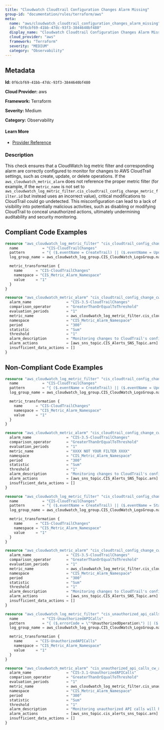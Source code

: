 ```yaml
---
title: "Cloudwatch Cloudtrail Configuration Changes Alarm Missing"
group-id: "documentation/rules/terraform/aws"
meta:
  name: "aws/cloudwatch_cloudtrail_configuration_changes_alarm_missing"
  id: "0f6cbf69-41bb-47dc-93f3-3844640bf480"
  display_name: "Cloudwatch Cloudtrail Configuration Changes Alarm Missing"
  cloud_provider: "aws"
  framework: "Terraform"
  severity: "MEDIUM"
  category: "Observability"
---
```

## Metadata

**Id:** `0f6cbf69-41bb-47dc-93f3-3844640bf480`

**Cloud Provider:** aws

**Framework:** Terraform

**Severity:** Medium

**Category:** Observability

#### Learn More

 - [Provider Reference](https://registry.terraform.io/providers/hashicorp/aws/latest/docs/resources/cloudwatch_log_metric_filter#pattern)

### Description

 This check ensures that a CloudWatch log metric filter and corresponding alarm are correctly configured to monitor for changes to AWS CloudTrail settings, such as create, update, or delete operations. If the `aws_cloudwatch_metric_alarm` does not reference the proper metric filter (for example, if the `metric_name` is not set to `aws_cloudwatch_log_metric_filter.cis_cloudtrail_config_change_metric_filter.id` but instead uses an incorrect value), critical modifications to CloudTrail could go undetected. This misconfiguration can lead to a lack of visibility into potentially malicious activities, such as disabling or modifying CloudTrail to conceal unauthorized actions, ultimately undermining auditability and security monitoring.


## Compliant Code Examples
```terraform
resource "aws_cloudwatch_log_metric_filter" "cis_cloudtrail_config_change_metric_filter" {
  name           = "CIS-CloudTrailChanges"
  pattern        = "{ ($.eventName = CreateTrail) || ($.eventName = UpdateTrail) || ($.eventName = DeleteTrail) || ($.eventName = StartLogging) || ($.eventName = StopLogging) }"
  log_group_name = aws_cloudwatch_log_group.CIS_CloudWatch_LogsGroup.name

  metric_transformation {
    name      = "CIS-CloudTrailChanges"
    namespace = "CIS_Metric_Alarm_Namespace"
    value     = "1"
  }
}

resource "aws_cloudwatch_metric_alarm" "cis_cloudtrail_config_change_cw_alarm" {
  alarm_name                = "CIS-3.5-CloudTrailChanges"
  comparison_operator       = "GreaterThanOrEqualToThreshold"
  evaluation_periods        = "1"
  metric_name               = aws_cloudwatch_log_metric_filter.cis_cloudtrail_config_change_metric_filter.id
  namespace                 = "CIS_Metric_Alarm_Namespace"
  period                    = "300"
  statistic                 = "Sum"
  threshold                 = "1"
  alarm_description         = "Monitoring changes to CloudTrail's configuration will help ensure sustained visibility to activities performed in the AWS account."
  alarm_actions             = [aws_sns_topic.CIS_Alerts_SNS_Topic.arn]
  insufficient_data_actions = []
}

```
## Non-Compliant Code Examples
```terraform
resource "aws_cloudwatch_log_metric_filter" "cis_cloudtrail_config_change_metric_filter" {
  name           = "CIS-CloudTrailChanges"
  pattern        = "{ ($.eventName = CreateTrail) || ($.eventName = UpdateTrail) || ($.eventName = DeleteTrail) || ($.eventName = StartLogging) || ($.eventName = StopLogging) }"
  log_group_name = aws_cloudwatch_log_group.CIS_CloudWatch_LogsGroup.name

  metric_transformation {
    name      = "CIS-CloudTrailChanges"
    namespace = "CIS_Metric_Alarm_Namespace"
    value     = "1"
  }
}

resource "aws_cloudwatch_metric_alarm" "cis_cloudtrail_config_change_cw_alarm" {
  alarm_name                = "CIS-3.5-CloudTrailChanges"
  comparison_operator       = "GreaterThanOrEqualToThreshold"
  evaluation_periods        = "1"
  metric_name               = "XXXX NOT YOUR FILTER XXXX"
  namespace                 = "CIS_Metric_Alarm_Namespace"
  period                    = "300"
  statistic                 = "Sum"
  threshold                 = "1"
  alarm_description         = "Monitoring changes to CloudTrail's configuration will help ensure sustained visibility to activities performed in the AWS account."
  alarm_actions             = [aws_sns_topic.CIS_Alerts_SNS_Topic.arn]
  insufficient_data_actions = []
}

```

```terraform
resource "aws_cloudwatch_log_metric_filter" "cis_cloudtrail_config_change_metric_filter" {
  name           = "CIS-CloudTrailChanges"
  pattern        = "{ ($.eventName = CreateTrail) || ($.eventName = StartLogging) || ($.eventName = StopLogging) }"
  log_group_name = aws_cloudwatch_log_group.CIS_CloudWatch_LogsGroup.name

  metric_transformation {
    name      = "CIS-CloudTrailChanges"
    namespace = "CIS_Metric_Alarm_Namespace"
    value     = "1"
  }
}

resource "aws_cloudwatch_metric_alarm" "cis_cloudtrail_config_change_cw_alarm" {
  alarm_name                = "CIS-3.5-CloudTrailChanges"
  comparison_operator       = "GreaterThanOrEqualToThreshold"
  evaluation_periods        = "1"
  metric_name               = aws_cloudwatch_log_metric_filter.cis_cloudtrail_config_change_metric_filter.id
  namespace                 = "CIS_Metric_Alarm_Namespace"
  period                    = "300"
  statistic                 = "Sum"
  threshold                 = "1"
  alarm_description         = "Monitoring changes to CloudTrail's configuration will help ensure sustained visibility to activities performed in the AWS account."
  alarm_actions             = [aws_sns_topic.CIS_Alerts_SNS_Topic.arn]
  insufficient_data_actions = []
}

```

```terraform
resource "aws_cloudwatch_log_metric_filter" "cis_unauthorized_api_calls_metric_filter" {
  name           = "CIS-UnauthorizedAPICalls"
  pattern        = "{ ($.errorCode = \"*UnauthorizedOperation\") || ($.errorCode = \"AccessDenied*\") }"
  log_group_name = aws_cloudwatch_log_group.CIS_CloudWatch_LogsGroup.name

  metric_transformation {
    name      = "CIS-UnauthorizedAPICalls"
    namespace = "CIS_Metric_Alarm_Namespace"
    value     = "1"
  }
}

resource "aws_cloudwatch_metric_alarm" "cis_unauthorized_api_calls_cw_alarm" {
  alarm_name                = "CIS-3.1-UnauthorizedAPICalls"
  comparison_operator       = "GreaterThanOrEqualToThreshold"
  evaluation_periods        = "1"
  metric_name               = aws_cloudwatch_log_metric_filter.cis_unauthorized_api_calls_metric_filter.id
  namespace                 = "CIS_Metric_Alarm_Namespace"
  period                    = "300"
  statistic                 = "Sum"
  threshold                 = "1"
  alarm_description         = "Monitoring unauthorized API calls will help reveal application errors and may reduce time to detect malicious activity."
  alarm_actions             = [aws_sns_topic.cis_alerts_sns_topic.arn]
  insufficient_data_actions = []
}

```